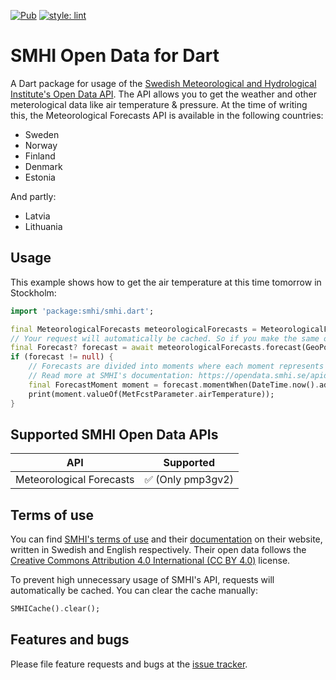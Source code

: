 [![Pub](https://img.shields.io/pub/v/smhi.svg)](https://pub.dartlang.org/packages/smhi) 
[![style: lint](https://img.shields.io/badge/style-lint-4BC0F5.svg)](https://pub.dev/packages/lint)

# SMHI Open Data for Dart

A Dart package for usage of the [Swedish Meteorological and Hydrological Institute's Open Data API][smhiDocs].
The API allows you to get the weather and other meterological data like air temperature & pressure.
At the time of writing this, the Meteorological Forecasts API is available in the following countries:
- Sweden
- Norway
- Finland
- Denmark
- Estonia

And partly:
- Latvia
- Lithuania

## Usage

This example shows how to get the air temperature at this time tomorrow in Stockholm:
```dart
import 'package:smhi/smhi.dart';

final MeteorologicalForecasts meteorologicalForecasts = MeteorologicalForecasts();
// Your request will automatically be cached. So if you make the same one again, it will return the cached version.
final Forecast? forecast = await meteorologicalForecasts.forecast(GeoPoint(59.334591, 18.063240));
if (forecast != null) {
	// Forecasts are divided into moments where each moment represents a date & time.
	// Read more at SMHI's documentation: https://opendata.smhi.se/apidocs/metfcst/get-forecast.html
	final ForecastMoment moment = forecast.momentWhen(DateTime.now().add(const Duration(days: 1)));
	print(moment.valueOf(MetFcstParameter.airTemperature));
}
```

## Supported SMHI Open Data APIs

| API                      | Supported          |
|--------------------------|--------------------|
| Meteorological Forecasts | ✅ (Only pmp3gv2) |

## Terms of use

You can find [SMHI's terms of use][smhiTerms] and their [documentation][smhiDocs] on their website, written in Swedish and English respectively. Their open data follows the [Creative Commons Attribution 4.0 International (CC BY 4.0)][ccLicense] license.

To prevent high unnecessary usage of SMHI's API, requests will automatically be cached.
You can clear the cache manually:
```dart
SMHICache().clear();
```

## Features and bugs

Please file feature requests and bugs at the [issue tracker][tracker].

[tracker]: https://github.com/Lucke0051/smhi/issues
[smhiDocs]: https://opendata.smhi.se/apidocs/metfcst/index.html
[smhiTerms]: https://www.smhi.se/data/oppna-data/information-om-oppna-data/villkor-for-anvandning-1.30622
[ccLicense]: https://creativecommons.org/licenses/by/4.0/deed